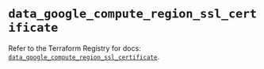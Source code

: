 # `data_google_compute_region_ssl_certificate`

Refer to the Terraform Registry for docs: [`data_google_compute_region_ssl_certificate`](https://registry.terraform.io/providers/hashicorp/google/5.22.0/docs/data-sources/compute_region_ssl_certificate).
